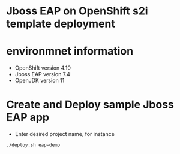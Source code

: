 # Jboss EAP on OpenShift s2i template deployment

# environmnet information
  * OpenShift version 4.10
  * Jboss EAP version 7.4
  * OpenJDK version 11

# Create and Deploy sample Jboss EAP app
  * Enter desired project name, for instance
  ```
  ./deploy.sh eap-demo
  ```